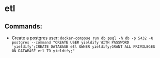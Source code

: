 # etl

## Commands:
* Create a postgres user: `docker-compose run db psql -h db -p 5432 -U postgres --command "CREATE USER yieldify WITH PASSWORD 'yieldify';CREATE DATABASE etl OWNER yieldify;GRANT ALL PRIVILEGES ON DATABASE etl TO yieldify;"`

